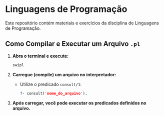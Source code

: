 # Linguagens de Programação

Este repositório contém materiais e exercícios da disciplina de Linguagens de Programação.

## Como Compilar e Executar um Arquivo `.pl`

1. **Abra o terminal e execute:**
   ```bash
   swipl
   ```

2. **Carregue (compile) um arquivo no interpretador:**
   - Utilize o predicado `consult/1`:
     ```prolog
     ?- consult('nome_do_arquivo').
     ```

3. **Após carregar, você pode executar os predicados definidos no arquivo.**
